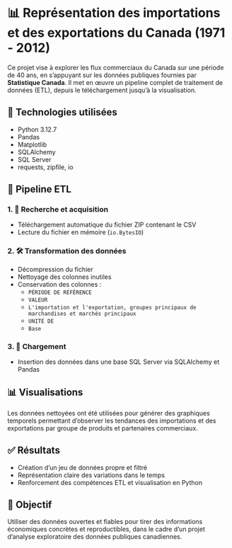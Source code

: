 # 📊 Représentation des importations et des exportations du Canada (1971 - 2012)

Ce projet vise à explorer les flux commerciaux du Canada sur une période de 40 ans, en s’appuyant sur les données publiques fournies par **Statistique Canada**. Il met en œuvre un pipeline complet de traitement de données (ETL), depuis le téléchargement jusqu’à la visualisation.

## 🧱 Technologies utilisées
- Python 3.12.7
- Pandas
- Matplotlib
- SQLAlchemy
- SQL Server
- requests, zipfile, io

## 🔄 Pipeline ETL

### 1. 🔎 **Recherche et acquisition**
- Téléchargement automatique du fichier ZIP contenant le CSV
- Lecture du fichier en mémoire (`io.BytesIO`)

### 2. 🛠️ **Transformation des données**
- Décompression du fichier
- Nettoyage des colonnes inutiles
- Conservation des colonnes :
  - `PÉRIODE DE RÉFÉRENCE`
  - `VALEUR`
  - `L'importation et l'exportation, groupes principaux de marchandises et marchés principaux`
  - `UNITÉ DE`
  - `Base`

### 3. 💾 **Chargement**
- Insertion des données dans une base SQL Server via SQLAlchemy et Pandas

## 📊 Visualisations
Les données nettoyées ont été utilisées pour générer des graphiques temporels permettant d’observer les tendances des importations et des exportations par groupe de produits et partenaires commerciaux.

## ✅ Résultats
- Création d’un jeu de données propre et filtré
- Représentation claire des variations dans le temps
- Renforcement des compétences ETL et visualisation en Python

## 📌 Objectif
Utiliser des données ouvertes et fiables pour tirer des informations économiques concrètes et reproductibles, dans le cadre d’un projet d’analyse exploratoire des données publiques canadiennes.
